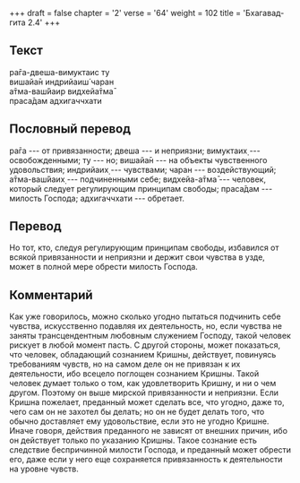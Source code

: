 +++
draft = false
chapter = '2'
verse = '64'
weight = 102
title = 'Бхагавад-гита 2.4'
+++
## Текст

ра̄га-двеша-вимуктаис ту  
вишайа̄н индрийаиш́ чаран  
а̄тма-ваш́йаир видхейа̄тма̄  
праса̄дам адхигаччхати

## Пословный перевод

ра̄га --- от привязанности; двеша --- и неприязни; вимуктаих̣ ---
освобожденными; ту --- но; вишайа̄н --- на объекты чувственного
удовольствия; индрийаих̣ --- чувствами; чаран --- воздействующий;
а̄тма-ваш́йаих̣ --- подчиненными себе; видхейа-а̄тма̄ --- человек, который
следует регулирующим принципам свободы; праса̄дам --- милость Господа;
адхигаччхати --- обретает.

## Перевод

Но тот, кто, следуя регулирующим принципам свободы, избавился от всякой
привязанности и неприязни и держит свои чувства в узде, может в полной
мере обрести милость Господа.

## Комментарий

Как уже говорилось, можно сколько угодно пытаться подчинить себе
чувства, искусственно подавляя их деятельность, но, если чувства не
заняты трансцендентным любовным служением Господу, такой человек рискует
в любой момент пасть. С другой стороны, может показаться, что человек,
обладающий сознанием Кришны, действует, повинуясь требованиям чувств, но
на самом деле он не привязан к их деятельности, ибо всецело поглощен
сознанием Кришны. Такой человек думает только о том, как удовлетворить
Кришну, и ни о чем другом. Поэтому он выше мирской привязанности и
неприязни. Если Кришна пожелает, преданный может сделать все, что
угодно, даже то, чего сам он не захотел бы делать; но он не будет делать
того, что обычно доставляет ему удовольствие, если это не угодно Кришне.
Иначе говоря, действия преданного не зависят от внешних причин, ибо он
действует только по указанию Кришны. Такое сознание есть следствие
беспричинной милости Господа, и преданный может обрести его, даже если у
него еще сохраняется привязанность к деятельности на уровне чувств.
